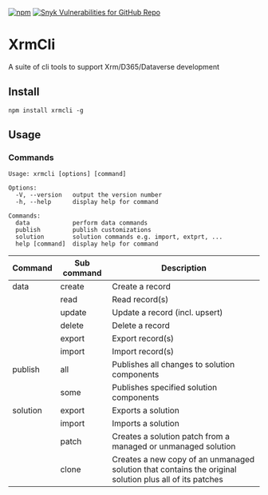 [![npm](https://img.shields.io/npm/v/xrmcli?logo=npm&style=flat-square)](https://www.npmjs.com/package/xrmcli)
[![Snyk Vulnerabilities for GitHub Repo](https://img.shields.io/snyk/vulnerabilities/github/oliverflint/xrmcli?logo=snyk&style=flat-square)](https://app.snyk.io/org/oliverflint/project/bedbb9d7-a289-41b3-be0f-a91e6bb39ae8)

# XrmCli

A suite of cli tools to support Xrm/D365/Dataverse development

## Install

```
npm install xrmcli -g
```

## Usage

### Commands

```
Usage: xrmcli [options] [command]

Options:
  -V, --version   output the version number
  -h, --help      display help for command

Commands:
  data            perform data commands
  publish         publish customizations
  solution        solution commands e.g. import, extprt, ...
  help [command]  display help for command
```

| Command  | Sub command | Description                                                                                             |
| -------- | ----------- | ------------------------------------------------------------------------------------------------------- |
| data     | create      | Create a record                                                                                         |
|          | read        | Read record(s)                                                                                          |
|          | update      | Update a record (incl. upsert)                                                                          |
|          | delete      | Delete a record                                                                                         |
|          | export      | Export record(s)                                                                                        |
|          | import      | Import record(s)                                                                                        |
| publish  | all         | Publishes all changes to solution components                                                            |
|          | some        | Publishes specified solution components                                                                 |
| solution | export      | Exports a solution                                                                                      |
|          | import      | Imports a solution                                                                                      |
|          | patch       | Creates a solution patch from a managed or unmanaged solution                                           |
|          | clone       | Creates a new copy of an unmanaged solution that contains the original solution plus all of its patches |
